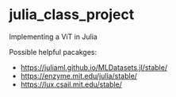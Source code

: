 # julia_class_project
Implementing a ViT in Julia


Possible helpful pacakges:
- https://juliaml.github.io/MLDatasets.jl/stable/
- https://enzyme.mit.edu/julia/stable/
- https://lux.csail.mit.edu/stable/
